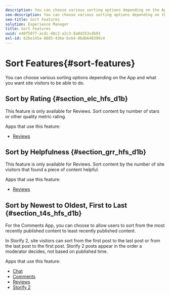 ```yaml
---
description: You can choose various sorting options depending on the App and what you want site visitors to be able to do.
seo-description: You can choose various sorting options depending on the App and what you want site visitors to be able to do.
seo-title: Sort Features
solution: Experience Manager
title: Sort Features
uuid: e40f5877-acdc-48c2-a2c3-8a8d253cdb93
exl-id: 62be145a-8885-436e-bc64-0bdb648390c4
---
```

# Sort Features{#sort-features}

You can choose various sorting options depending on the App and what you want site visitors to be able to do.

## Sort by Rating {#section_elc_hfs_d1b}

This feature is only available for Reviews. Sort content by number of stars or other quality metric rating.

Apps that use this feature:

* [Reviews](/help/using/c-about-apps/c-reviews-app/c-reviews-app.md#c_reviews_app)

## Sort by Helpfulness {#section_grr_hfs_d1b}

This feature is only available for Reviews. Sort content by the number of site visitors that found a piece of content helpful.

Apps that use this feature:

* [Reviews](/help/using/c-about-apps/c-reviews-app/c-reviews-app.md#c_reviews_app)

## Sort by Newest to Oldest, First to Last {#section_t4s_hfs_d1b}

For the Comments App, you can choose to allow users to sort from the most recently published content to least recently published content.

In Storify 2, site visitors can sort from the first post to the last post or from the last post to the first post. Storify 2 posts appear in the order a moderator decides, not based on published time.

Apps that use this feature:

* [Chat](/help/using/c-about-apps/c-chat-app/c-chat-app.md#c_chat_app) 
* [Comments](/help/using/c-about-apps/c-comments/c-comments.md) 
* [Reviews](/help/using/c-about-apps/c-reviews-app/c-reviews-app.md#c_reviews_app) 
* [Storify 2](/help/using/c-about-apps/c-storify2/c-storify2.md#c_storify2)

